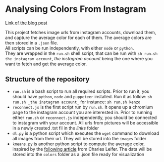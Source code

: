 # Analysing Colors From Instagram

[Link of the blog post](https://www.lorismat.com/blog/analysing-brand-colors-from-instagram)  

This project fetches image urls from instagram accounts, download them, and capture the average color for each of them. The average colors are then stored in a `.json` file.    
All scripts can be run independently, with either `node` or `python`.  
They are wrapped in the `run.sh` shell script, that can be run with `sh run.sh the_instagram_account`, _the instagram account_ being the one where you want to fetch and get the average color.  

## Structure of the repository

- `run.sh` is a bash script to run all required scripts. Prior to run it, you should have `python`, `node` and `puppeteer` installed. Run it as follow: `sh run.sh _the instagram account_` for instance: `sh run.sh kenzo`
- `reconnect.js` is the first script run by `run.sh`. It opens up a chromium page to the instagram account you are interested in. Prior to running either `run.sh` or `reconnect.js` independently, you should be connected to instagram with your account. All urls from pictures will be accessible in a newly created .txt fil in the _links_ folder
- `dl.py` is a python script which executes the `wget` command to download all images from their url. They will be stored into the `images` folder
- `kmeans.py` is another python script to compute the average color, inspired by the [following article](https://charlesleifer.com/blog/using-python-and-k-means-to-find-the-dominant-colors-in-images/) from Charles Leifer. The data will be stored into the `colors` folder as a .json file ready for visualization